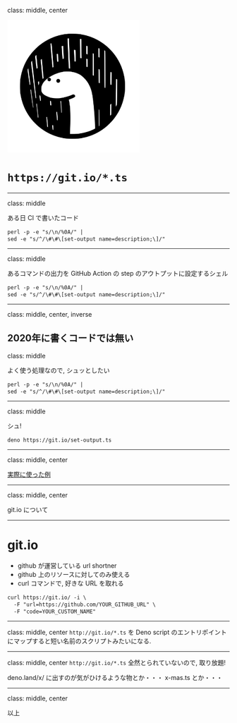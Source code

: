 class: middle, center

<img src="./assets/deno_logo_3.svg" align="center" width="300" />

# `https://git.io/*.ts`

---
class: middle

ある日 CI で書いたコード

```
perl -p -e "s/\n/%0A/" |
sed -e "s/^/\#\#\[set-output name=description;\]/"
```

---
class: middle

あるコマンドの出力を GitHub Action の step のアウトプットに設定するシェル

```
perl -p -e "s/\n/%0A/" |
sed -e "s/^/\#\#\[set-output name=description;\]/"
```
---
class: middle, center, inverse

2020年に書くコードでは無い
---
class: middle

よく使う処理なので, シュッとしたい
```
perl -p -e "s/\n/%0A/" |
sed -e "s/^/\#\#\[set-output name=description;\]/"
```

---
class: middle

シュ!
```
deno https://git.io/set-output.ts
```

---
class: middle, center

[実際に使った例](https://gist.github.com/kt3k/8945d7205c5b739db616a3142ec33176)

---
class: middle, center

git.io について

---
# git.io

- github が運営している url shortner
- github 上のリソースに対してのみ使える
- curl コマンドで, 好きな URL を取れる
```
curl https://git.io/ -i \
  -F "url=https://github.com/YOUR_GITHUB_URL" \
  -F "code=YOUR_CUSTOM_NAME"
```

---
class: middle, center
`http://git.io/*.ts` を Deno script のエントリポイントにマップすると短い名前のスクリプトみたいになる.

---
class: middle, center
`http://git.io/*.ts` 全然とられていないので, 取り放題!

deno.land/x/ に出すのが気がひけるような物とか・・・ x-mas.ts とか・・・

---
class: middle, center

以上
